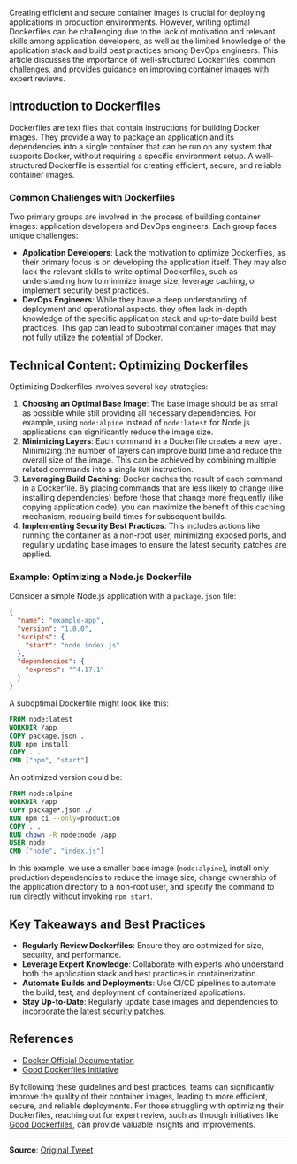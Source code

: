 Creating efficient and secure container images is crucial for deploying applications in production environments. However, writing optimal Dockerfiles can be challenging due to the lack of motivation and relevant skills among application developers, as well as the limited knowledge of the application stack and build best practices among DevOps engineers. This article discusses the importance of well-structured Dockerfiles, common challenges, and provides guidance on improving container images with expert reviews.

## Introduction to Dockerfiles
Dockerfiles are text files that contain instructions for building Docker images. They provide a way to package an application and its dependencies into a single container that can be run on any system that supports Docker, without requiring a specific environment setup. A well-structured Dockerfile is essential for creating efficient, secure, and reliable container images.

### Common Challenges with Dockerfiles
Two primary groups are involved in the process of building container images: application developers and DevOps engineers. Each group faces unique challenges:
- **Application Developers**: Lack the motivation to optimize Dockerfiles, as their primary focus is on developing the application itself. They may also lack the relevant skills to write optimal Dockerfiles, such as understanding how to minimize image size, leverage caching, or implement security best practices.
- **DevOps Engineers**: While they have a deep understanding of deployment and operational aspects, they often lack in-depth knowledge of the specific application stack and up-to-date build best practices. This gap can lead to suboptimal container images that may not fully utilize the potential of Docker.

## Technical Content: Optimizing Dockerfiles
Optimizing Dockerfiles involves several key strategies:
1. **Choosing an Optimal Base Image**: The base image should be as small as possible while still providing all necessary dependencies. For example, using `node:alpine` instead of `node:latest` for Node.js applications can significantly reduce the image size.
2. **Minimizing Layers**: Each command in a Dockerfile creates a new layer. Minimizing the number of layers can improve build time and reduce the overall size of the image. This can be achieved by combining multiple related commands into a single `RUN` instruction.
3. **Leveraging Build Caching**: Docker caches the result of each command in a Dockerfile. By placing commands that are less likely to change (like installing dependencies) before those that change more frequently (like copying application code), you can maximize the benefit of this caching mechanism, reducing build times for subsequent builds.
4. **Implementing Security Best Practices**: This includes actions like running the container as a non-root user, minimizing exposed ports, and regularly updating base images to ensure the latest security patches are applied.

### Example: Optimizing a Node.js Dockerfile
Consider a simple Node.js application with a `package.json` file:
```json
{
  "name": "example-app",
  "version": "1.0.0",
  "scripts": {
    "start": "node index.js"
  },
  "dependencies": {
    "express": "^4.17.1"
  }
}
```
A suboptimal Dockerfile might look like this:
```dockerfile
FROM node:latest
WORKDIR /app
COPY package.json .
RUN npm install
COPY . .
CMD ["npm", "start"]
```
An optimized version could be:
```dockerfile
FROM node:alpine
WORKDIR /app
COPY package*.json ./
RUN npm ci --only=production
COPY . .
RUN chown -R node:node /app
USER node
CMD ["node", "index.js"]
```
In this example, we use a smaller base image (`node:alpine`), install only production dependencies to reduce the image size, change ownership of the application directory to a non-root user, and specify the command to run directly without invoking `npm start`.

## Key Takeaways and Best Practices
- **Regularly Review Dockerfiles**: Ensure they are optimized for size, security, and performance.
- **Leverage Expert Knowledge**: Collaborate with experts who understand both the application stack and best practices in containerization.
- **Automate Builds and Deployments**: Use CI/CD pipelines to automate the build, test, and deployment of containerized applications.
- **Stay Up-to-Date**: Regularly update base images and dependencies to incorporate the latest security patches.

## References
- [Docker Official Documentation](https://docs.docker.com/)
- [Good Dockerfiles Initiative](https://gooddockerfiles.com/)

By following these guidelines and best practices, teams can significantly improve the quality of their container images, leading to more efficient, secure, and reliable deployments. For those struggling with optimizing their Dockerfiles, reaching out for expert review, such as through initiatives like [Good Dockerfiles](https://gooddockerfiles.com/), can provide valuable insights and improvements.

---
**Source**: [Original Tweet](https://twitter.com/i/web/status/1880271036781928683)